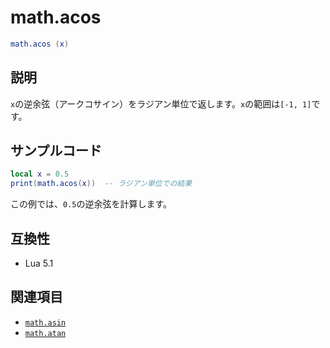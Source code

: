 # math.acos

```lua
math.acos (x)
```

## 説明

`x`の逆余弦（アークコサイン）をラジアン単位で返します。`x`の範囲は`[-1, 1]`です。

## サンプルコード

```lua
local x = 0.5
print(math.acos(x))  -- ラジアン単位での結果
```

この例では、`0.5`の逆余弦を計算します。

## 互換性

- Lua 5.1

## 関連項目

- [`math.asin`](asin.md)
- [`math.atan`](atan.md)